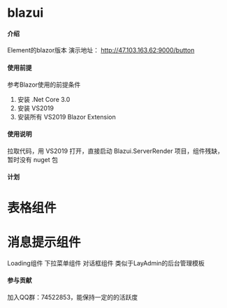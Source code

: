 # blazui

#### 介绍
Element的blazor版本
演示地址：
http://47.103.163.62:9000/button

#### 使用前提
参考Blazor使用的前提条件

1. 安装 .Net Core 3.0
2. 安装 VS2019
3. 安装所有 VS2019 Blazor Extension

#### 使用说明

拉取代码，用 VS2019 打开，直接启动 Blazui.ServerRender 项目，组件残缺，暂时没有 nuget 包

#### 计划

# 表格组件
# 消息提示组件
Loading组件
下拉菜单组件
对话框组件
类似于LayAdmin的后台管理模板

#### 参与贡献

加入QQ群：74522853，能保持一定的的活跃度